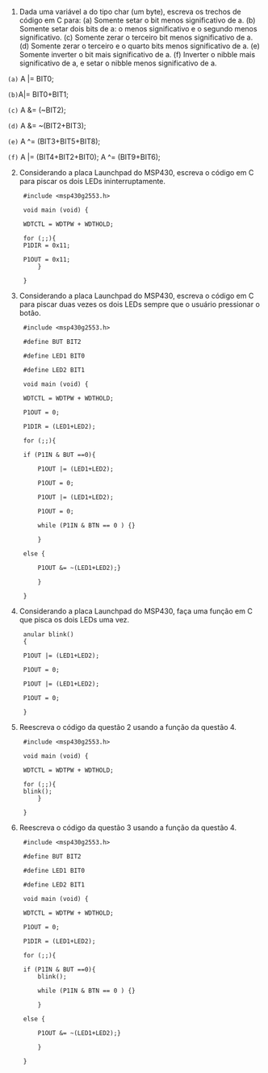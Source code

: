 1. Dada uma variável a do tipo char (um byte), escreva os trechos de código em C para: (a) Somente setar o bit menos significativo de a. (b) Somente setar dois bits de a: o menos significativo e o segundo menos significativo. (c) Somente zerar o terceiro bit menos significativo de a. (d) Somente zerar o terceiro e o quarto bits menos significativo de a. (e) Somente inverter o bit mais significativo de a. (f) Inverter o nibble mais significativo de a, e setar o nibble menos significativo de a.

`(a)` A |= BIT0; 

`(b)`A|= BIT0+BIT1;

`(c)` A &= (~BIT2); 

`(d)` A &= ~(BIT2+BIT3); 

`(e)` A ^= (BIT3+BIT5+BIT8); 

`(f)` A |= (BIT4+BIT2+BIT0); A ^= (BIT9+BIT6);

2. Considerando a placa Launchpad do MSP430, escreva o código em C para piscar os dois LEDs ininterruptamente.
	
		#include <msp430g2553.h>
	
		void main (void) {
	
		WDTCTL = WDTPW + WDTHOLD;
	
		for (;;){
		P1DIR = 0x11;
	
		P1OUT = 0x11;
			}

		}

3. Considerando a placa Launchpad do MSP430, escreva o código em C para piscar duas vezes os dois LEDs sempre que o usuário pressionar o botão.
	
		#include <msp430g2553.h>
	
		#define BUT BIT2
	
		#define LED1 BIT0
	
		#define LED2 BIT1
	
		void main (void) {
	
		WDTCTL = WDTPW + WDTHOLD;
	
		P1OUT = 0;
	
		P1DIR = (LED1+LED2);
	
		for (;;){
	
		if (P1IN & BUT ==0){
		
			P1OUT |= (LED1+LED2);
			
			P1OUT = 0;
			
			P1OUT |= (LED1+LED2);
			
			P1OUT = 0;
			
			while (P1IN & BTN == 0 ) {}
		
			}
			
		else {
		
			P1OUT &= ~(LED1+LED2);}
			
			}
		
		}


4. Considerando a placa Launchpad do MSP430, faça uma função em C que pisca os dois LEDs uma vez.

		anular blink()
		{
		
		P1OUT |= (LED1+LED2);
			
		P1OUT = 0;
			
		P1OUT |= (LED1+LED2);
			
		P1OUT = 0;
		
		}	

5. Reescreva o código da questão 2 usando a função da questão 4.
	
		#include <msp430g2553.h>
	
		void main (void) {
	
		WDTCTL = WDTPW + WDTHOLD;
	
		for (;;){
		blink();
			}

		}

6. Reescreva o código da questão 3 usando a função da questão 4.

	
		#include <msp430g2553.h>
	
		#define BUT BIT2
	
		#define LED1 BIT0
	
		#define LED2 BIT1
	
		void main (void) {
	
		WDTCTL = WDTPW + WDTHOLD;
	
		P1OUT = 0;
	
		P1DIR = (LED1+LED2);
	
		for (;;){
	
		if (P1IN & BUT ==0){
			blink();
			
			while (P1IN & BTN == 0 ) {}
		
			}
			
		else {
		
			P1OUT &= ~(LED1+LED2);}
			
			}
		
		}
